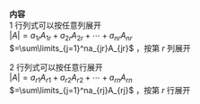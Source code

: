 **内容**  
1 行列式可以按任意列展开  
$|A|=  
a_{1r}A_{1r}+a_{2r}A_{2r}+\cdots+a_{nr}A_{nr}$  
$=\sum\limits_{j=1}^na_{jr}A_{jr}$ ，按第 $r$ 列展开  
  
  
2 行列式可以按任意行展开  
$|A|=a_{r1}A_{r1}+a_{r2}A_{r2}+\cdots+a_{rn}A_{rn}$  
$=\sum\limits_{j=1}^na_{rj}A_{rj}$ ，按第 $r$ 行展开  
